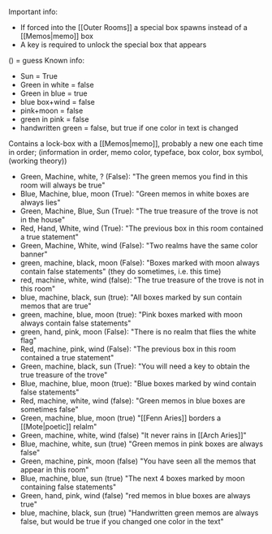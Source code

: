 
Important info:
- If forced into the [[Outer Rooms]] a special box spawns instead of a [[Memos|memo]] box
- A key is required to unlock the special box that appears

() = guess
Known info:
- Sun = True
- Green in white = false
- Green in blue = true
- blue box+wind = false
-  pink+moon = false
- green in pink = false
- handwritten green = false, but true if one color in text is changed


Contains a lock-box with a [[Memos|memo]], probably a new one each time
in order; (information in order, memo color, typeface, box color, box symbol, (working theory))
- Green, Machine, white, ? (False): "The green memos you find in this room will always be true"
- Blue, Machine, blue, moon (True): "Green memos in white boxes are always lies"
- Green, Machine, Blue, Sun (True): "The true treasure of the trove is not in the house"
- Red, Hand, White, wind (True): "The previous box in this room contained a true statement"
- Green, Machine, White, wind (False): "Two realms have the same color banner"
- green, machine, black, moon (False): "Boxes marked with moon always contain false statements" (they do sometimes, i.e. this time)
- red, machine, white, wind (false): "The true treasure of the trove is not in this room"
- blue, machine, black, sun (true): "All boxes marked by sun contain memos that are true"
- green, machine, blue, moon (true): "Pink boxes marked with moon always contain false statements"
- green, hand, pink, moon (False): "There is no realm that flies the white flag"
- Red, machine, pink, wind (False): "The previous box in this room contained a true statement"
- Green, machine, black, sun (True): "You will need a key to obtain the true treasure of the trove"
- Blue, machine, blue, moon (true): "Blue boxes marked by wind contain false statements"
- Red, machine, white, wind (false): "Green memos in blue boxes are sometimes false" 
- Green, machine, blue, moon (true) "[[Fenn Aries]] borders a [[Mote|poetic]] relalm"
- Green, machine, white, wind (false) "It never rains in [[Arch Aries]]"
- Blue, machine, white, sun (true) "Green memos in pink boxes are always false"
- Green, machine, pink, moon (false) "You have seen all the memos that appear in this room"
- Blue, machine, blue, sun (true) "The next 4 boxes marked by moon containing false statements"
- Green, hand, pink, wind (false) "red memos in blue boxes are always true"
- blue, machine, black, sun (true) "Handwritten green memos are always false, but would be true if you changed one color in the text"